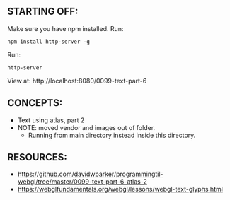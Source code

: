 ## STARTING OFF:

Make sure you have npm installed.
Run:
```
npm install http-server -g
```

Run:
```
http-server
```

View at: http://localhost:8080/0099-text-part-6

## CONCEPTS:

* Text using atlas, part 2
* NOTE: moved vendor and images out of folder.
  * Running from main directory instead inside this directory.

## RESOURCES:

* https://github.com/davidwparker/programmingtil-webgl/tree/master/0099-text-part-6-atlas-2
* https://webglfundamentals.org/webgl/lessons/webgl-text-glyphs.html
